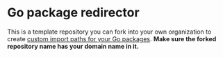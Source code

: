 # Go package redirector

This is a template repository you can fork into your own organization to create [custom import paths for your Go packages](https://debugged.it/blog/custom-go-import-paths). **Make sure the forked repository name has your domain name in it.**

